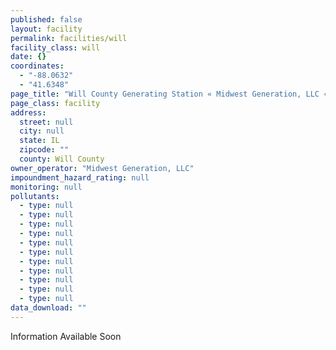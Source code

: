 ```yaml
---
published: false
layout: facility
permalink: facilities/will
facility_class: will
date: {}
coordinates: 
  - "-88.0632"
  - "41.6348"
page_title: "Will County Generating Station « Midwest Generation, LLC « Facilities"
page_class: facility
address: 
  street: null
  city: null
  state: IL
  zipcode: ""
  county: Will County
owner_operator: "Midwest Generation, LLC"
impoundment_hazard_rating: null
monitoring: null
pollutants: 
  - type: null
  - type: null
  - type: null
  - type: null
  - type: null
  - type: null
  - type: null
  - type: null
  - type: null
  - type: null
  - type: null
data_download: ""
---
```


Information Available Soon
